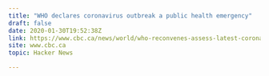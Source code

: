 ```yaml
---
title: "WHO declares coronavirus outbreak a public health emergency"
draft: false
date: 2020-01-30T19:52:38Z
link: https://www.cbc.ca/news/world/who-reconvenes-assess-latest-coronavirus-1.5445775?utm_medium=RSS&utm_source=hune
site: www.cbc.ca
topic: Hacker News  

---
```

